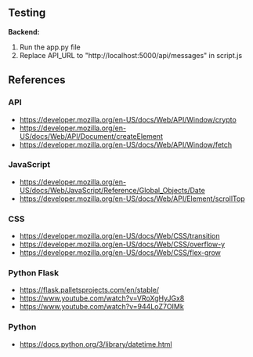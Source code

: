 
## Testing
**Backend:** 
1. Run the app.py file
2. Replace API_URL to "http://localhost:5000/api/messages" in script.js

## References

### API
 - https://developer.mozilla.org/en-US/docs/Web/API/Window/crypto
 - https://developer.mozilla.org/en-US/docs/Web/API/Document/createElement
 - https://developer.mozilla.org/en-US/docs/Web/API/Window/fetch

### JavaScript
 - https://developer.mozilla.org/en-US/docs/Web/JavaScript/Reference/Global_Objects/Date
 - https://developer.mozilla.org/en-US/docs/Web/API/Element/scrollTop

### CSS
 - https://developer.mozilla.org/en-US/docs/Web/CSS/transition
 - https://developer.mozilla.org/en-US/docs/Web/CSS/overflow-y
 - https://developer.mozilla.org/en-US/docs/Web/CSS/flex-grow

### Python Flask
 - https://flask.palletsprojects.com/en/stable/
 - https://www.youtube.com/watch?v=VRoXgHyJGx8
 - https://www.youtube.com/watch?v=944LoZ7OIMk

### Python
 - https://docs.python.org/3/library/datetime.html
